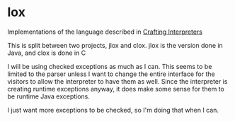 # lox
Implementations of the language described in [Crafting Interpreters](http://www.craftinginterpreters.com/)

This is split between two projects, jlox and clox. jlox is the version done in Java, and clox is done in C

I will be using checked exceptions as much as I can.
This seems to be limited to the parser unless I want to change the entire interface for the visitors to allow the interpreter to have them as well.
Since the interpreter is creating runtime exceptions anyway, it does make some sense for them to be runtime Java exceptions.

I just want more exceptions to be checked, so I'm doing that when I can.
